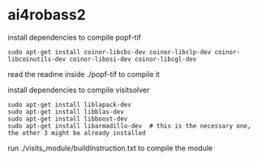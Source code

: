 # ai4robass2


install dependencies to compile popf-tif

    sudo apt-get install coinor-libcbc-dev coinor-libclp-dev coinor-libcoinutils-dev coinor-libosi-dev coinor-libcgl-dev

read the readme inside ./popf-tif to compile it

install dependencies to compile visitsolver

    sudo apt-get install liblapack-dev
    sudo apt-get install libblas-dev
    sudo apt-get install libboost-dev
    sudo apt-get install libarmadillo-dev  # this is the necessary one, the other 3 might be already installed

run ./visits_module/buildInstruction.txt to compile the module

